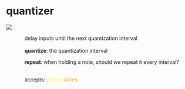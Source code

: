 
<a name=quantizer></a><br>
# <b>quantizer</b>
<img src="../images/quantizer.png"><br>
<div style="display:inline-block;margin-left:50px;">
delay inputs until the next quantization interval<br/><br/>
<b>quantize</b>: the quantization interval<br>

<b>repeat</b>: when holding a note, should we repeat it every interval?<br>

<br>accepts: <font color=yellow>pulses</font> <font color=orange>notes</font> <br></div>
